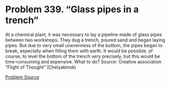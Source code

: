 # Problem 339. “Glass pipes in a trench”

At a chemical plant, it was necessary to lay a pipeline made of glass pipes between two workshops. They dug a trench, poured sand and began laying pipes. But due to very small unevenness of the bottom, the pipes began to break, especially when filling them with earth. It would be possible, of course, to level the bottom of the trench very precisely, but this would be time-consuming and expensive. What to do? Source: Creative association “Flight of Thought” (Chelyabinsk)

[Problem Source](https://www.trizland.ru/tasks/5159/)